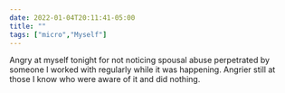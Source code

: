 ```yaml
---
date: 2022-01-04T20:11:41-05:00
title: ""
tags: ["micro","Myself"]
---
```

Angry at myself tonight for not noticing spousal abuse perpetrated by someone I worked with regularly while it was happening. Angrier still at those I know who were aware of it and did nothing.
